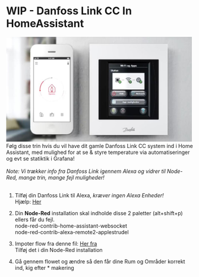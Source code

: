 # **WIP** - Danfoss Link CC In HomeAssistant 
<img src="https://github.com/michaelflarsen/danfosslink-in-HA/blob/main/danfosslink.JPG" alt="Controller" width="500">
Følg disse trin hvis du vil have dit gamle Danfoss Link CC system ind i Home Assistant, med mulighed for at se & styre temperature via automatiseringer og evt se statiktik i Grafana!<br><br>
<i>Note: Vi trækker info fra Danfoss Link igennem Alexa og vidrer til Node-Red, mange trin, mange fejl muligheder!</i>
<br><br>

1. Tilføj din Danfoss Link til Alexa, <i>kræver ingen Alexa Enheder!</i>
    <br>Hjælp: <a href="https://github.com/michaelflarsen/danfosslink-in-HA/blob/main/danfossAlexaSetup.pdf">Her</a> 

2. Din <b>Node-Red</b> installation skal indholde disse 2 paletter (alt+shift+p) ellers får du fejl.
    <br> node-red-contrib-home-assistant-websocket 
    <br> node-red-contrib-alexa-remote2-applestrudel
   
3. Impoter flow fra denne fil: <a href="https://github.com/michaelflarsen/danfosslink-in-HA/blob/main/Node-Red%20Flow">Her fra</a><br>
    Tilføj det i din Node-Red installation

4. Gå gennem flowet og ændre så den får dine Rum og Områder korrekt ind, kig efter * makering


